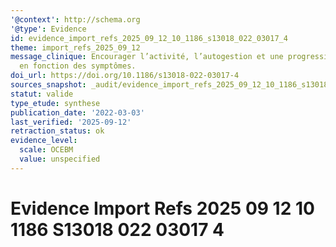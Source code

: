 ```yaml
---
'@context': http://schema.org
'@type': Evidence
id: evidence_import_refs_2025_09_12_10_1186_s13018_022_03017_4
theme: import_refs_2025_09_12
message_clinique: Encourager l’activité, l’autogestion et une progression graduée
  en fonction des symptômes.
doi_url: https://doi.org/10.1186/s13018-022-03017-4
sources_snapshot: _audit/evidence_import_refs_2025_09_12_10_1186_s13018_022_03017_4.json
statut: valide
type_etude: synthese
publication_date: '2022-03-03'
last_verified: '2025-09-12'
retraction_status: ok
evidence_level:
  scale: OCEBM
  value: unspecified
---
```

# Evidence Import Refs 2025 09 12 10 1186 S13018 022 03017 4

